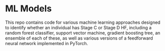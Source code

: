 # ML Models

This repo contains code for various machine learning approaches designed to identify whether an individual has Stage C or Stage D HF, including a random forest classifier, support vector machine, gradient boosting tree, an ensemble of each of these,
as well as various versions of a feedforward neural network implemented in PyTorch.
